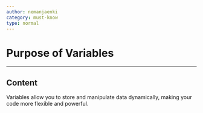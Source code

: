 ```yaml
---
author: nemanjaenki
category: must-know
type: normal
---
```


# Purpose of Variables

---

## Content

Variables allow you to store and manipulate data dynamically, making your code more flexible and powerful.

